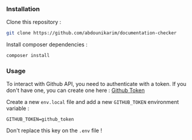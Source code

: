 ### Installation

Clone this repository : 
```bash
git clone https://github.com/abdounikarim/documentation-checker
```

Install composer dependencies : 
```bash
composer install
```

### Usage

To interact with Github API, you need to authenticate with a token. If you don't have one, you can create one here : 
[Github Token][1]

Create a new `env.local` file and add a new `GITHUB_TOKEN` environment variable : 

```env
GITHUB_TOKEN=github_token
```

Don't replace this key on the `.env` file !

[1]: https://github.com/settings/tokens